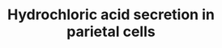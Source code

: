 ---
annotations:
- type: Cell Type Ontology
  value: parietal cell
- type: Pathway Ontology
  value: acid-base homeostasis pathway
authors:
- Mkutmon
- Lindarieswijk
- MaintBot
- Eweitz
description: Gastric parietal cells are stomach epithelial cells. They secrete gastric
  acid and intrinsic factor. This pathway is primarily based on https://en.wikipedia.org/wiki/Parietal_cell
last-edited: 2021-05-21
organisms:
- Bos taurus
redirect_from:
- /index.php/Pathway:WP3204
- /instance/WP3204
schema-jsonld:
- '@context': https://schema.org/
  '@id': https://wikipathways.github.io/pathways/WP3204.html
  '@type': Dataset
  creator:
    '@type': Organization
    name: WikiPathways
  description: Gastric parietal cells are stomach epithelial cells. They secrete gastric
    acid and intrinsic factor. This pathway is primarily based on https://en.wikipedia.org/wiki/Parietal_cell
  keywords:
  - Acetylcholine
  - Chloride ion
  - HRH2
  - Zinc
  - CHRM1
  - Bicarbonate ion
  - Hydrogen
  - Carbon dioxide
  - GAST
  - CCKBR
  - Potassium
  - Histamine
  - Water
  - ATP4A
  license: CC0
  name: Hydrochloric acid secretion in parietal cells
seo: CreativeWork
title: Hydrochloric acid secretion in parietal cells
wpid: WP3204
---